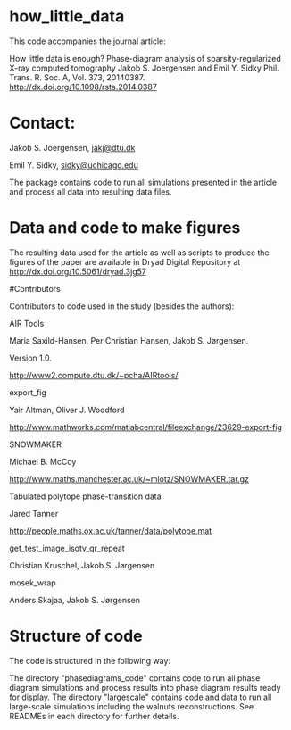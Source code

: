# how_little_data
This code accompanies the journal article:

How little data is enough? Phase-diagram analysis of sparsity-regularized X-ray computed tomography
Jakob S. Joergensen and Emil Y. Sidky
Phil. Trans. R. Soc. A, Vol. 373, 20140387.
http://dx.doi.org/10.1098/rsta.2014.0387

# Contact:
Jakob S. Joergensen, jakj@dtu.dk

Emil Y. Sidky, sidky@uchicago.edu

The package contains code to run all simulations presented in the article and process all data into resulting data files. 

# Data and code to make figures
The resulting data used for the article as well as scripts to produce the figures of the paper are available in Dryad Digital Repository at
http://dx.doi.org/10.5061/dryad.3jg57

#Contributors

Contributors to code used in the study (besides the authors):

AIR Tools

Maria Saxild-Hansen, Per Christian Hansen, Jakob S. Jørgensen.

Version 1.0.

http://www2.compute.dtu.dk/~pcha/AIRtools/


export_fig

Yair Altman, Oliver J. Woodford

http://www.mathworks.com/matlabcentral/fileexchange/23629-export-fig


SNOWMAKER

Michael B. McCoy

http://www.maths.manchester.ac.uk/~mlotz/SNOWMAKER.tar.gz


Tabulated polytope phase-transition data

Jared Tanner

http://people.maths.ox.ac.uk/tanner/data/polytope.mat


get_test_image_isotv_qr_repeat

Christian Kruschel, Jakob S. Jørgensen


mosek_wrap

Anders Skajaa, Jakob S. Jørgensen


# Structure of code
The code is structured in the following way:

The directory "phasediagrams_code" contains code to run all phase diagram simulations and process results into phase diagram results ready for display. The directory "largescale" contains code and data to run all large-scale simulations including the walnuts reconstructions. See READMEs in each directory for further details.

